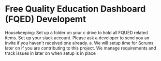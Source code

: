 # Free Quality Education Dashboard (FQED) Developemt
Housekeeping:
Set up a folder on your c drive to hold all FQUED related items. 
Set up your slack account. Please ask a developer to send you an invite if you haven't received one already.
a.	We will setup time for Scrums later on if you are contributing to this project.
We manage requirements and track issues in later on when setup is in place 
